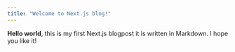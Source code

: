 ```yaml
---
title: "Welcome to Next.js blog!"
---
```

**Hello world**, this is my first Next.js blogpost it is written in Markdown.
I hope you like it! 
